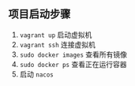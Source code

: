 ## 项目启动步骤

1. `vagrant up` 启动虚拟机
2. `vagrant ssh` 连接虚拟机
3. `sudo docker images` 查看所有镜像
4. `sudo docker ps` 查看正在运行容器
5. 启动 `nacos`